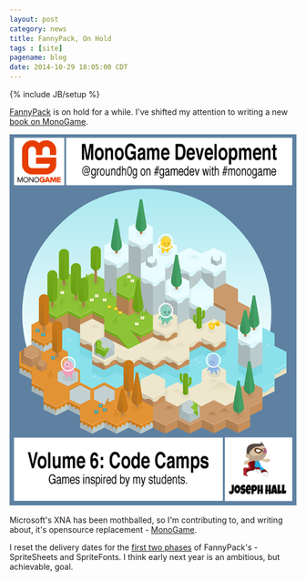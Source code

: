 ```yaml
---
layout: post
category: news
title: FannyPack, On Hold
tags : [site]
pagename: blog
date: 2014-10-29 18:05:00 CDT
---
```

{% include JB/setup %}

[FannyPack](http://fpack.moreoncode.com/) is on hold for a while. I've shifted my attention to writing a new [book on MonoGame](https://leanpub.com/monogamecodecamps). 

![The Book](/assets/img/blog/CodeCampsBookCover.png "My new pet project.")

Microsoft's XNA has been mothballed, so I'm contributing to, and writing about, it's opensource replacement - [MonoGame](https://github.com/mono/MonoGame).

I reset the delivery dates for the [first two phases](https://github.com/groundh0g/FannyPack/issues) of FannyPack's - SpriteSheets and SpriteFonts. I think early next year is an ambitious, but achievable, goal.